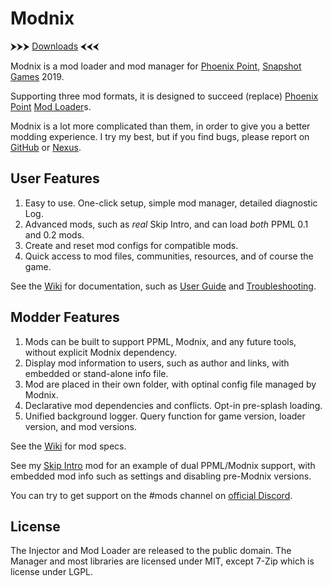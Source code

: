 # Modnix

⮞⮞⮞ [Downloads](https://github.com/Sheep-y/Modnix/releases) ⮜⮜⮜

Modnix is a mod loader and mod manager for [Phoenix Point](https://phoenixpoint.info/), [Snapshot Games](http://www.snapshotgames.com/) 2019.

Supporting three mod formats,
it is designed to succeed (replace) [Phoenix Point](https://github.com/RealityMachina/PhoenixPointModInjector/#readme) [Mod Loader](https://github.com/Ijwu/PhoenixPointModLoader/)s.

Modnix is a lot more complicated than them,
in order to give you a better modding experience.
I try my best, but if you find bugs, please report on [GitHub](https://github.com/Sheep-y/Modnix/issues) or [Nexus](https://www.nexusmods.com/phoenixpoint/mods/43?tab=bugs).

## User Features

1. Easy to use.  One-click setup, simple mod manager, detailed diagnostic Log.
2. Advanced mods, such as *real* Skip Intro, and can load *both* PPML 0.1 and 0.2 mods.
3. Create and reset mod configs for compatible mods.
4. Quick access to mod files, communities, resources, and of course the game.

See the [Wiki](https://github.com/Sheep-y/Modnix/wiki#wiki-wrapper) for documentation,
such as [User Guide](https://github.com/Sheep-y/Modnix/wiki/User-Guide#wiki-wrapper)
and [Troubleshooting](https://github.com/Sheep-y/Modnix/wiki/Troubleshooting-Modnix#wiki-wrapper).

## Modder Features

1. Mods can be built to support PPML, Modnix, and any future tools, without explicit Modnix dependency.
2. Display mod information to users, such as author and links, with embedded or stand-alone info file.
3. Mod are placed in their own folder, with optinal config file managed by Modnix.
4. Declarative mod dependencies and conflicts.  Opt-in pre-splash loading.
5. Unified background logger. Query function for game version, loader version, and mod versions.

See the [Wiki](https://github.com/Sheep-y/Modnix/wiki#wiki-wrapper) for mod specs.

See my [Skip Intro](https://github.com/Sheep-y/PhoenixPt-Mods/tree/master/QoL/SkipIntro) mod for an example of
dual PPML/Modnix support, with embedded mod info such as settings and disabling pre-Modnix versions.

You can try to get support on the #mods channel on [official Discord](https://discordapp.com/invite/phoenixpoint).

## License

The Injector and Mod Loader are released to the public domain.
The Manager and most libraries are licensed under MIT,
except 7-Zip which is license under LGPL.